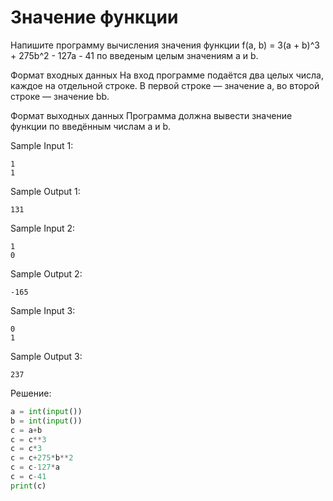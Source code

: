 # Значение функции

Напишите программу вычисления значения функции f(a, b) = 3(a + b)^3 + 275b^2 - 127a - 41 по введеным целым значениям a и b.

Формат входных данных
На вход программе подаётся два целых числа, каждое на отдельной строке. В первой строке — значение a, во второй строке — значение bb.

Формат выходных данных
Программа должна вывести значение функции по введённым числам a и b.

Sample Input 1:
```
1
1
```

Sample Output 1:
```
131
```


Sample Input 2:
```
1
0
```

Sample Output 2:
```
-165
```


Sample Input 3:
```
0
1
```

Sample Output 3:
```
237
```

Решение:
```python
a = int(input())
b = int(input())
c = a+b
c = c**3
c = c*3
c = c+275*b**2
c = c-127*a
c = c-41
print(c)
```
